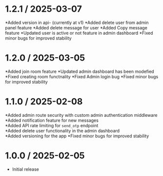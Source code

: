 # 1.2.1 / 2025-03-07

*Added version in api- (currently at v1)
*Added delete user from admin panel feature
*Added delete message for user
*Added Copy message feature
*Updated user is active or not feature in admin dashboard
*Fixed minor bugs for improved stability

# 1.2.0 / 2025-03-05

*Added join room feature
*Updated admin dashboard has been modefied
*Fixed creating room functnality
*Fixed Admin login bug 
*Fixed minor bugs for improved stability

# 1.1.0 / 2025-02-08

*Added admin route security with custom admin authentication middleware  
*Added notification feature for new messages  
*Added API rate limiting for `send_otp` endpoint  
*Added delete user functionality in the admin dashboard  
*Added versioning for the app
*Fixed minor bugs for improved stability

# 1.0.0 / 2025-02-05

- Initial release
